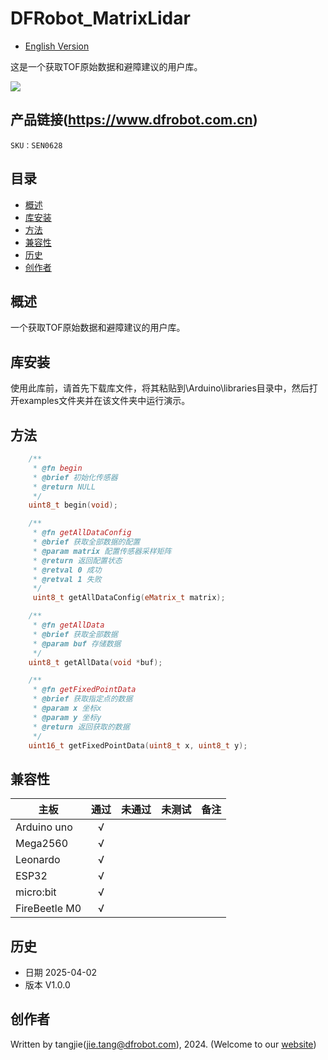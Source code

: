 # DFRobot_MatrixLidar
- [English Version](./README.md)

这是一个获取TOF原始数据和避障建议的用户库。

![](./resources/images/SEN0628.png)

## 产品链接(https://www.dfrobot.com.cn)

    SKU：SEN0628

## 目录

* [概述](#概述)
* [库安装](#库安装)
* [方法](#方法)
* [兼容性](#兼容性y)
* [历史](#历史)
* [创作者](#创作者)

## 概述
  一个获取TOF原始数据和避障建议的用户库。

## 库安装

使用此库前，请首先下载库文件，将其粘贴到\Arduino\libraries目录中，然后打开examples文件夹并在该文件夹中运行演示。

## 方法

```C++
    /**
     * @fn begin
     * @brief 初始化传感器
     * @return NULL
     */
    uint8_t begin(void);

    /**
     * @fn getAllDataConfig
     * @brief 获取全部数据的配置
     * @param matrix 配置传感器采样矩阵
     * @return 返回配置状态
     * @retval 0 成功
     * @retval 1 失败
     */
     uint8_t getAllDataConfig(eMatrix_t matrix);

    /**
     * @fn getAllData
     * @brief 获取全部数据
     * @param buf 存储数据
     */
    uint8_t getAllData(void *buf);

    /**
     * @fn getFixedPointData
     * @brief 获取指定点的数据
     * @param x 坐标x
     * @param y 坐标y
     * @return 返回获取的数据
     */
    uint16_t getFixedPointData(uint8_t x, uint8_t y);

```

## 兼容性

| 主板          | 通过 | 未通过 | 未测试 | 备注 |
| ------------- | :--: | :----: | :----: | ---- |
| Arduino uno   |  √   |        |        |      |
| Mega2560      |  √   |        |        |      |
| Leonardo      |  √   |        |        |      |
| ESP32         |  √   |        |        |      |
| micro:bit     |  √   |        |        |      |
| FireBeetle M0 |  √   |        |        |      |


## 历史

- 日期 2025-04-02 
- 版本 V1.0.0


## 创作者

Written by tangjie(jie.tang@dfrobot.com), 2024. (Welcome to our [website](https://www.dfrobot.com/))

